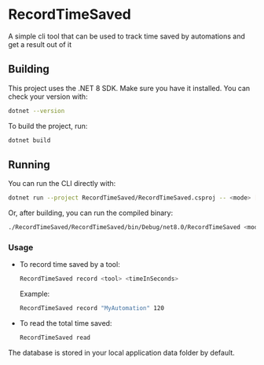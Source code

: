 # RecordTimeSaved
A simple cli tool that can be used to track time saved by automations and get a result out of it

## Building

This project uses the .NET 8 SDK. Make sure you have it installed. You can check your version with:

```bash
dotnet --version
```

To build the project, run:

```bash
dotnet build
```

## Running

You can run the CLI directly with:

```bash
dotnet run --project RecordTimeSaved/RecordTimeSaved.csproj -- <mode> [args]
```

Or, after building, you can run the compiled binary:

```bash
./RecordTimeSaved/RecordTimeSaved/bin/Debug/net8.0/RecordTimeSaved <mode> [args]
```

### Usage

- To record time saved by a tool:
  ```bash
  RecordTimeSaved record <tool> <timeInSeconds>
  ```
  Example:
  ```bash
  RecordTimeSaved record "MyAutomation" 120
  ```
- To read the total time saved:
  ```bash
  RecordTimeSaved read
  ```

The database is stored in your local application data folder by default.

